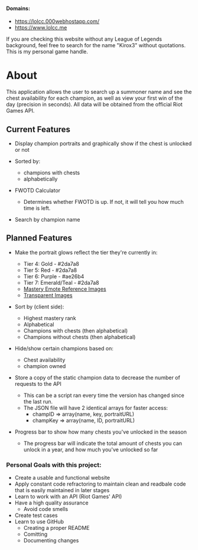 #### Domains:
* https://lolcc.000webhostapp.com/
* https://www.lolcc.me

If you are checking this website without any League of Legends background, feel free to search for the name "Kirox3" without quotations. This is my personal game handle.

# About
This application allows the user to search up a summoner name and see the chest availability for each champion, as well as view your first win of the day (precision in seconds). All data will be obtained from the official Riot Games API. 

## Current Features
* Display champion portraits and graphically show if the chest is unlocked or not
* Sorted by:
	* champions with chests
	* alphabetically
	
* FWOTD Calculator
	* Determines whether FWOTD is up. If not, it will tell you how much time is left.
	
* Search by champion name

## Planned Features
* Make the portrait glows reflect the tier they're currently in:
	* Tier 4: Gold - #2da7a8
	* Tier 5: Red - #2da7a8
	* Tier 6: Purple - #ae26b4
	* Tier 7: Emerald/Teal - #2da7a8
	* [Mastery Emote Reference Images](http://1.bp.blogspot.com/-4D5ZQjXvLzo/VQDK1opIjJI/AAAAAAAAlqQ/DHXkZFedzs4/s1600/44.jpg)
	* [Transparent Images](http://leagueoflegends.wikia.com/wiki/Champion_Mastery#Rewards)
* Sort by (client side):
	* Highest mastery rank
	* Alphabetical
	* Champions with chests (then alphabetical)
	* Champions without chests (then alphabetical)
* Hide/show certain champions based on:
	* Chest availability
	* champion owned
* Store a copy of the static champion data to decrease the number of requests to the API
	* This can be a script ran every time the version has changed since the last run.
	* The JSON file will have 2 identical arrays for faster access:
		* champID => array(name, key, portraitURL)
		* champKey => array(name, ID, portraitURL)

* Progress bar to show how many chests you've unlocked in the season
	* The progress bar will indicate the total amount of chests you can unlock in a year, and how much you've unlocked so far

### Personal Goals with this project:
* Create a usable and functional website
* Apply constant code refractoring to maintain clean and readbale code that is easily maintained in later stages
* Learn to work with an API (Riot Games' API)
* Have a high quality assurance
	* Avoid code smells
* Create test cases
* Learn to use GitHub
	* Creating a proper README
	* Comitting
	* Documenting changes
